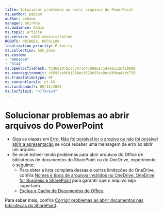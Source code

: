 ```yaml
---
title: Solucionar problemas ao abrir arquivos do PowerPoint
ms.author: pebaum
author: pebaum
manager: mnirkhe
ms.audience: Admin
ms.topic: article
ms.service: o365-administration
ROBOTS: NOINDEX, NOFOLLOW
localization_priority: Priority
ms.collection: Adm_O365
ms.custom:
- "9001698"
- "5144"
ms.openlocfilehash: f2d60107bccc5471c45d9e6175daee1526f1b9d0
ms.sourcegitcommit: c6692ce0fa1358ec3529e59ca0ecdfdea4cdc759
ms.translationtype: HT
ms.contentlocale: pt-BR
ms.lasthandoff: 09/15/2020
ms.locfileid: "47797824"
---
```

# <a name="resolve-issues-opening-powerpoint-files"></a>Solucionar problemas ao abrir arquivos do PowerPoint

- Siga as etapas em [Erro: Não foi possível ler o arquivo ou não foi possível abrir a apresentação](https://support.office.com/article/Error-Can-t-read-file-or-Presentation-cannot-be-opened-7f2f31e2-d4dd-4c1f-9e27-ba6fadf92d44) se você receber uma mensagem de erro ao abrir um arquivo.
- Se você estiver tendo problemas para abrir arquivos do Office de bibliotecas de documentos do SharePoint ou do OneDrive, experimente o seguinte:
    - Para obter a lista completa dessas e outras limitações do OneDrive, confira [Nomes e tipos de arquivos inválidos no OneDrive, OneDrive for Business e SharePoint](https://support.office.com/article/64883a5d-228e-48f5-b3d2-eb39e07630fa) para garantir que o arquivo seja suportado.
    - [Exclua o Cache de Documentos do Office](https://support.office.com/article/b1d3765e-d71b-4bb8-99ca-acd22c42995d).

Para saber mais, confira [Corrigir problemas ao abrir documentos nas bibliotecas do SharePoint](https://support.office.com/article/31329fa1-4ad0-47fc-95d8-bb0c5b12a536).
